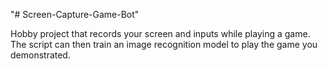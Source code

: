 "# Screen-Capture-Game-Bot" 


Hobby project that records your screen and inputs while playing a game. The script can then train an image recognition model to play the game you demonstrated.
